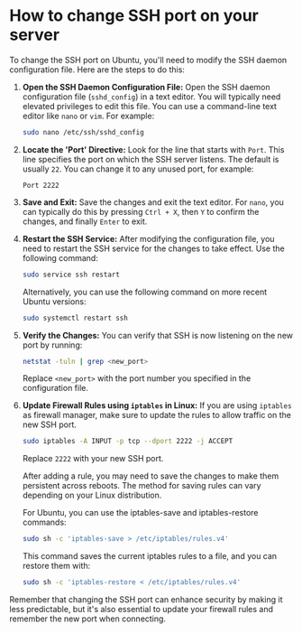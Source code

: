 <div dir="ltr" markdown="1">

# How to change SSH port on your server

To change the SSH port on Ubuntu, you'll need to modify the SSH daemon configuration file. Here are the steps to do this:

1. **Open the SSH Daemon Configuration File:**
   Open the SSH daemon configuration file (`sshd_config`) in a text editor. You will typically need elevated privileges to edit this file. You can use a command-line text editor like `nano` or `vim`. For example:
   ```bash
   sudo nano /etc/ssh/sshd_config
   ```

2. **Locate the 'Port' Directive:**
   Look for the line that starts with `Port`. This line specifies the port on which the SSH server listens. The default is usually `22`. You can change it to any unused port, for example:
   ```
   Port 2222
   ```

3. **Save and Exit:**
   Save the changes and exit the text editor. For `nano`, you can typically do this by pressing `Ctrl + X`, then `Y` to confirm the changes, and finally `Enter` to exit.

4. **Restart the SSH Service:**
   After modifying the configuration file, you need to restart the SSH service for the changes to take effect. Use the following command:
   ```bash
   sudo service ssh restart
   ```

   Alternatively, you can use the following command on more recent Ubuntu versions:
   ```bash
   sudo systemctl restart ssh
   ```

5. **Verify the Changes:**
   You can verify that SSH is now listening on the new port by running:
   ```bash
   netstat -tuln | grep <new_port>
   ```
   Replace `<new_port>` with the port number you specified in the configuration file.

6. **Update Firewall Rules using `iptables` in Linux:**
   If you are using `iptables` as firewall manager, make sure to update the rules to allow traffic on the new SSH port. 

   ```bash
   sudo iptables -A INPUT -p tcp --dport 2222 -j ACCEPT

   ```
   Replace `2222` with your new SSH port.

   After adding a rule, you may need to save the changes to make them persistent across reboots. The method for saving rules can vary depending on your Linux distribution.

   For Ubuntu, you can use the iptables-save and iptables-restore commands:
   ```bash
   sudo sh -c 'iptables-save > /etc/iptables/rules.v4'
   ```
   This command saves the current iptables rules to a file, and you can restore them with:

   ```bash
   sudo sh -c 'iptables-restore < /etc/iptables/rules.v4'
   ```

Remember that changing the SSH port can enhance security by making it less predictable, but it's also essential to update your firewall rules and remember the new port when connecting.
